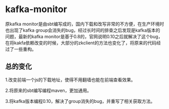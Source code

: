 # kafka-monitor
原kafka monitor是由sbt编写成的，国内下载和改写非常的不方便，在生产环境时也出现了kafka group会消失的bug，经过长时间的排查之后发现是kafka版本的问题，最新的kafka monitor是基于0.8的，官网说明0.10之后就解决了这个bug，在将kakfa依赖改变的时候，大部分的zkclient的方法也变化了，将原来的代码经过了一些重构。
## 总的变化
1.改变前端一个js的下载地址，使得不用翻墙也能在前端查看效果。

2.将原来的sbt编写编程maven，更加通用。

3.将kafka版本编程0.10，解决了group消失的bug，并重写了相关获取方法。
